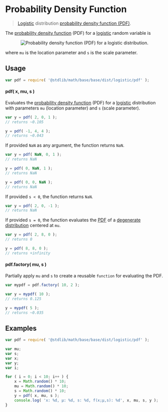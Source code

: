 Probability Density Function
===
> [Logistic][Logistic] distribution [probability density function (PDF)][pdf].

<!-- <intro> -->

The [probability density function][pdf] (PDF) for a [logistic][logistic] random variable is

<!-- <equation class="equation" label="eq:pdf_function" align="center" raw="f(x; \mu,s) = \frac{e^{-\frac{x-\mu}{s}}} {s\left(1+e^{-\frac{x-\mu}{s}}\right)^2}" alt="Probability density function (PDF) for a logistic distribution."> -->
<div class="equation" align="center" data-raw-text="f(x; \mu,s) = \frac{e^{-\frac{x-\mu}{s}}} {s\left(1+e^{-\frac{x-\mu}{s}}\right)^2}" data-equation="eq:pdf_function">
	<img src="" alt="Probability density function (PDF) for a logistic distribution.">
	<br>
</div>

where `mu` is the location parameter and `s` is the scale parameter.

<!-- </intro> -->

<!-- <usage> -->

## Usage
``` javascript
var pdf = require( '@stdlib/math/base/base/dist/logistic/pdf' );
```

#### pdf( x, mu, s )

Evaluates the [probability density function][pdf] (PDF) for a [logistic][logistic] distribution with parameters `mu` (location parameter) and `s` (scale parameter).

``` javascript
var y = pdf( 2, 0, 1 );
// returns ~0.105

y = pdf( -1, 4, 4 );
// returns ~0.043
```

If provided `NaN` as any argument, the function returns `NaN`.

``` javascript
var y = pdf( NaN, 0, 1 );
// returns NaN

y = pdf( 0, NaN, 1 );
// returns NaN

y = pdf( 0, 0, NaN );
// returns NaN
```

If provided `s < 0`, the function returns `NaN`.

``` javascript
var y = pdf( 2, 0, -1 );
// returns NaN
```

If provided `s = 0`, the function evaluates the [PDF][pdf] of a [degenerate distribution][degenerate-distribution] centered at `mu`.

``` javascript
var y = pdf( 2, 8, 0 );
// returns 0

y = pdf( 8, 8, 0 );
// returns +infinity
```

#### pdf.factory( mu, s )

Partially apply `mu` and `s` to create a reusable `function` for evaluating the PDF.

``` javascript
var mypdf = pdf.factory( 10, 2 );

var y = mypdf( 10 );
// returns 0.125

y = mypdf( 5 );
// returns ~0.035
```
<!-- </usage> -->

<!-- <examples> -->
## Examples

``` javascript
var pdf = require( '@stdlib/math/base/base/dist/logistic/pdf' );

var mu;
var s;
var x;
var y;
var i;

for ( i = 0; i < 10; i++ ) {
	x = Math.random() * 10;
	mu = Math.random() * 10;
	s = Math.random() * 10;
	y = pdf( x, mu, s );
	console.log( 'x: %d, µ: %d, s: %d, f(x;µ,s): %d', x, mu, s, y );
}
```
<!-- </examples> -->


<!-- <links> -->
[logistic]: https://en.wikipedia.org/wiki/Logistic_distribution
[pdf]: https://en.wikipedia.org/wiki/Probability_density_function
[degenerate-distribution]: https://en.wikipedia.org/wiki/Degenerate_distribution
<!-- </links> -->
